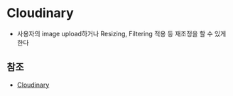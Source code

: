 # Cloudinary
- 사용자의 image upload하거나 Resizing, Filtering 적용 등 재조정을 할 수 있게 한다

## 참조
- [Cloudinary](https://cloudinary.com/)